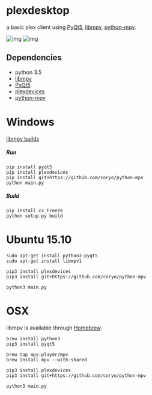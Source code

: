 # plexdesktop
a basic plex client using [PyQt5](https://www.riverbankcomputing.com/software/pyqt/download5), [libmpv](https://mpv.io), [python-mpv](https://github.com/coryo/python-mpv).

![img](http://i.imgur.com/aKYFTZH.png)
![img](http://i.imgur.com/fL7AIhA.png)

Dependencies
------------

 * python 3.5
 * [libmpv](https://mpv.io/installation)
 * [PyQt5](https://www.riverbankcomputing.com/software/pyqt/download5)
 * [plexdevices](https://github.com/coryo/plexdevices)
 * [python-mpv](https://github.com/coryo/python-mpv)


Windows
=======

[libmpv builds](https://mpv.srsfckn.biz)

##### Run
```
pip install pyqt5
pip install plexdevices
pip install git+https://github.com/coryo/python-mpv
python main.py
```

##### Build
```
pip install cx_Freeze
python setup.py build
```


Ubuntu 15.10
============

```
sudo apt-get install python3-pyqt5
sudo apt-get install libmpv1

pip3 install plexdevices
pip3 install git+https://github.com/coryo/python-mpv

python3 main.py
```


OSX
===

libmpv is available through [Homebrew](http://brew.sh).

```
brew install python3
pip3 install pyqt5

brew tap mpv-player/mpv
brew install mpv --with-shared

pip3 install plexdevices
pip3 install git+https://github.com/coryo/python-mpv

python3 main.py
```
